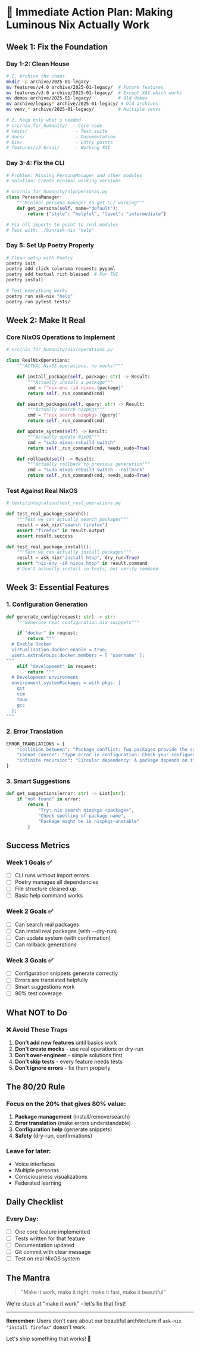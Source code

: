 # 🎯 Immediate Action Plan: Making Luminous Nix Actually Work

## Week 1: Fix the Foundation

### Day 1-2: Clean House
```bash
# 1. Archive the chaos
mkdir -p archive/2025-01-legacy
mv features/v4.0 archive/2025-01-legacy/  # Future features
mv features/v3.0 archive/2025-01-legacy/  # Except XAI which works
mv demos archive/2025-01-legacy/          # Old demos
mv archive/legacy* archive/2025-01-legacy/ # Old archives
mv venv_* archive/2025-01-legacy/         # Multiple venvs

# 2. Keep only what's needed
# src/nix_for_humanity/  - Core code
# tests/                  - Test suite
# docs/                   - Documentation
# bin/                    - Entry points
# features/v3.0/xai/      - Working XAI
```

### Day 3-4: Fix the CLI
```python
# Problem: Missing PersonaManager and other modules
# Solution: Create minimal working versions

# src/nix_for_humanity/nlp/personas.py
class PersonaManager:
    """Minimal persona manager to get CLI working"""
    def get_persona(self, name="default"):
        return {"style": "helpful", "level": "intermediate"}

# Fix all imports to point to real modules
# Test with: ./bin/ask-nix "help"
```

### Day 5: Set Up Poetry Properly
```bash
# Clean setup with Poetry
poetry init
poetry add click colorama requests pyyaml
poetry add textual rich blessed  # For TUI
poetry install

# Test everything works
poetry run ask-nix "help"
poetry run pytest tests/
```

## Week 2: Make It Real

### Core NixOS Operations to Implement
```python
# src/nix_for_humanity/nix/operations.py

class RealNixOperations:
    """ACTUAL NixOS operations, no mocks!"""

    def install_package(self, package: str) -> Result:
        """Actually install a package"""
        cmd = f"nix-env -iA nixos.{package}"
        return self._run_command(cmd)

    def search_packages(self, query: str) -> Result:
        """Actually search nixpkgs"""
        cmd = f"nix search nixpkgs {query}"
        return self._run_command(cmd)

    def update_system(self) -> Result:
        """Actually update NixOS"""
        cmd = "sudo nixos-rebuild switch"
        return self._run_command(cmd, needs_sudo=True)

    def rollback(self) -> Result:
        """Actually rollback to previous generation"""
        cmd = "sudo nixos-rebuild switch --rollback"
        return self._run_command(cmd, needs_sudo=True)
```

### Test Against Real NixOS
```python
# tests/integration/test_real_operations.py

def test_real_package_search():
    """Test we can actually search packages"""
    result = ask_nix("search firefox")
    assert "firefox" in result.output
    assert result.success

def test_real_package_install():
    """Test we can actually install packages"""
    result = ask_nix("install htop", dry_run=True)
    assert "nix-env -iA nixos.htop" in result.command
    # Don't actually install in tests, but verify command
```

## Week 3: Essential Features

### 1. Configuration Generation
```python
def generate_config(request: str) -> str:
    """Generate real configuration.nix snippets"""

    if "docker" in request:
        return """
  # Enable Docker
  virtualisation.docker.enable = true;
  users.extraGroups.docker.members = [ "username" ];
"""
    elif "development" in request:
        return """
  # Development environment
  environment.systemPackages = with pkgs; [
    git
    vim
    tmux
    gcc
  ];
"""
```

### 2. Error Translation
```python
ERROR_TRANSLATIONS = {
    "collision between": "Package conflict: Two packages provide the same file. Use priority to resolve.",
    "cannot coerce": "Type error in configuration: Check your configuration.nix syntax",
    "infinite recursion": "Circular dependency: A package depends on itself"
}
```

### 3. Smart Suggestions
```python
def get_suggestions(error: str) -> List[str]:
    if "not found" in error:
        return [
            "Try: nix search nixpkgs <package>",
            "Check spelling of package name",
            "Package might be in nixpkgs-unstable"
        ]
```

## Success Metrics

### Week 1 Goals ✅
- [ ] CLI runs without import errors
- [ ] Poetry manages all dependencies
- [ ] File structure cleaned up
- [ ] Basic help command works

### Week 2 Goals ✅
- [ ] Can search real packages
- [ ] Can install real packages (with --dry-run)
- [ ] Can update system (with confirmation)
- [ ] Can rollback generations

### Week 3 Goals ✅
- [ ] Configuration snippets generate correctly
- [ ] Errors are translated helpfully
- [ ] Smart suggestions work
- [ ] 90% test coverage

## What NOT to Do

### ❌ Avoid These Traps
1. **Don't add new features** until basics work
2. **Don't create mocks** - use real operations or dry-run
3. **Don't over-engineer** - simple solutions first
4. **Don't skip tests** - every feature needs tests
5. **Don't ignore errors** - fix them properly

## The 80/20 Rule

### Focus on the 20% that gives 80% value:
1. **Package management** (install/remove/search)
2. **Error translation** (make errors understandable)
3. **Configuration help** (generate snippets)
4. **Safety** (dry-run, confirmations)

### Leave for later:
- Voice interfaces
- Multiple personas
- Consciousness visualizations
- Federated learning

## Daily Checklist

### Every Day:
- [ ] One core feature implemented
- [ ] Tests written for that feature
- [ ] Documentation updated
- [ ] Git commit with clear message
- [ ] Test on real NixOS system

## The Mantra

> "Make it work, make it right, make it fast, make it beautiful"

We're stuck at "make it work" - let's fix that first!

---

**Remember**: Users don't care about our beautiful architecture if `ask-nix "install firefox"` doesn't work.

Let's ship something that works! 🚀
